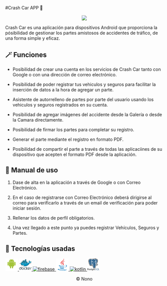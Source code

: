 #Crash Car APP 📱

<p align="center">
<img align="center" src="https://i.imgur.com/Bp9zIHO.png" />
</p>

Crash Car es una aplicación para dispositivos Android que proporciona la pósibilidad de gestionar los partes amistosos de accidentes de tráfico, de una forma simple y eficaz.

## 🪄 Funciones
- Posibilidad de crear una cuenta en los servicios de Crash Car tanto con Google o con una dirección de correo electrónico.

- Posibilidad de poder registrar tus vehiculos y seguros para facilitar la inserción de datos a la hora de agregar un parte.

- Asistente de autorrelleno de partes por parte del usuario usando los vehiculos y seguros registrados en su cuenta.

- Posibilidad de agregar imágenes del accidente desde la Galería o desde la Camara directamente.

- Posibilidad de firmar los partes para completar su registro.

- Generar el parte mediante el registro en formato PDF.

- Posibilidad de compartir el parte a través de todas las aplicaciines de su dispositivo que acepten el formato PDF desde la aplicación.

## 📖 Manual de uso
1. Dase de alta en la aplicación a través de Google  o con Correo Electrónico.

2. En el caso de registrarse con Correo Electrónico deberá dirigirse al correo para verificarlo a través de un email de verificación para poder iniciar sesión.

3. Rellenar los datos de perfil obligatorios.

4. Una vez llegado a este punto ya puedes registrar Vehículos, Seguros y Partes.

## 🔧 Tecnologías usadas
<p align="left"> <a href="https://developer.android.com" target="_blank" rel="noreferrer"> <img src="https://raw.githubusercontent.com/devicons/devicon/master/icons/android/android-original-wordmark.svg" alt="android" width="40" height="40"/> </a>  <a href="https://www.docker.com/" target="_blank" rel="noreferrer"> <img src="https://raw.githubusercontent.com/devicons/devicon/master/icons/docker/docker-original-wordmark.svg" alt="docker" width="40" height="40"/> </a>  <a href="https://firebase.google.com/" target="_blank" rel="noreferrer"> <img src="https://www.vectorlogo.zone/logos/firebase/firebase-icon.svg" alt="firebase" width="40" height="40"/> </a>  <a href="https://www.java.com" target="_blank" rel="noreferrer"> <img src="https://raw.githubusercontent.com/devicons/devicon/master/icons/java/java-original.svg" alt="java" width="40" height="40"/> </a> <a href="https://kotlinlang.org" target="_blank" rel="noreferrer"> <img src="https://www.vectorlogo.zone/logos/kotlinlang/kotlinlang-icon.svg" alt="kotlin" width="40" height="40"/> </a> <a href="https://www.postgresql.org" target="_blank" rel="noreferrer"> <img src="https://raw.githubusercontent.com/devicons/devicon/master/icons/postgresql/postgresql-original-wordmark.svg" alt="postgresql" width="40" height="40"/> </a>



<p align="center">
&copy; Nono
</p>
